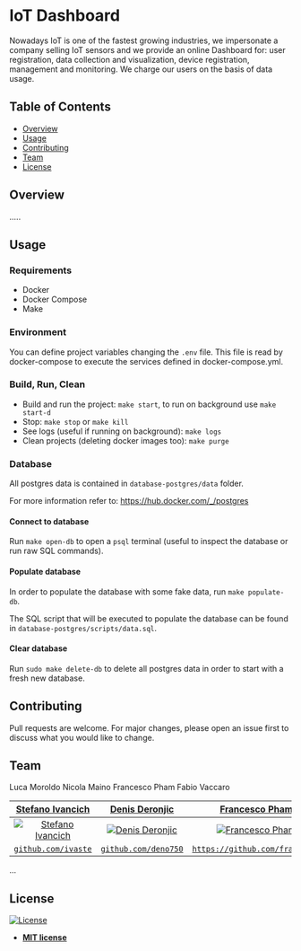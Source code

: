 # IoT Dashboard #

Nowadays IoT is one of the fastest growing industries, we impersonate a company selling IoT sensors and we provide an online Dashboard for: user registration, data collection and visualization, device registration, management and monitoring. We charge our users on the basis of data usage.


## Table of Contents
- [Overview](#overview)
- [Usage](#usage)
- [Contributing](#contributing)
- [Team](#team)
- [License](#license)

## Overview
.....

## Usage

### Requirements
- Docker
- Docker Compose
- Make

### Environment
You can define project variables changing the `.env` file. 
This file is read by docker-compose to execute the services defined in docker-compose.yml.

### Build, Run, Clean
- Build and run the project: `make start`, to run on background use `make start-d`
- Stop: `make stop` or `make kill`
- See logs (useful if running on background): `make logs`
- Clean projects (deleting docker images too): `make purge`

### Database
All postgres data is contained in `database-postgres/data` folder.

For more information refer to: https://hub.docker.com/_/postgres

#### Connect to database
Run `make open-db` to open a `psql` terminal (useful to inspect the database or run raw SQL commands).

#### Populate database
In order to populate the database with some fake data, run `make populate-db`.

The SQL script that will be executed to populate the database can be found in `database-postgres/scripts/data.sql`.

#### Clear database
Run `sudo make delete-db` to delete all postgres data in order to start with a fresh new database.


## Contributing
Pull requests are welcome. For major changes, please open an issue first to discuss what you would like to change.

## Team
Luca Moroldo
Nicola Maino
Francesco Pham
Fabio Vaccaro

| **[Stefano Ivancich](https://stefanoivancich.com)**| **[Denis Deronjic](https://github.com/deno750)** | **[Francesco Pham](https://github.com/frankplus)** |
| :---: |:---:|:---:|
| [![Stefano Ivancich](https://avatars1.githubusercontent.com/u/36710626?s=200&v=4)](https://stefanoivancich.com)    | [![Denis Deronjic](https://avatars1.githubusercontent.com/u/28018184?s=200&v=4)](https://github.com/deno750) | [![Francesco Pham](https://avatars.githubusercontent.com/u/3135881?s=200&v=4)](https://github.com/frankplus) |
| [`github.com/ivaste`](https://github.com/ivaste) | [`github.com/deno750`](https://github.com/deno750) | [`https://github.com/frankplus`](https://github.com/frankplus) |
...

## License
[![License](http://img.shields.io/:license-mit-blue.svg?style=flat-square)](http://badges.mit-license.org)

- **[MIT license](http://opensource.org/licenses/mit-license.php)**
